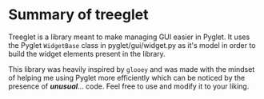 # Summary of treeglet
Treeglet is a library meant to make managing GUI easier in Pyglet. It uses the Pyglet `WidgetBase` class in pyglet/gui/widget.py as it's model in order to build the widget elements present in the library.

This library was heavily inspired by `glooey` and was made with the mindset of helping me using Pyglet more efficiently which can be noticed by the presence of **_unusual_**... code. Feel free to use and modify it to your liking.
